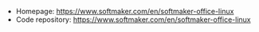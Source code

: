 - Homepage: https://www.softmaker.com/en/softmaker-office-linux
- Code repository: https://www.softmaker.com/en/softmaker-office-linux

